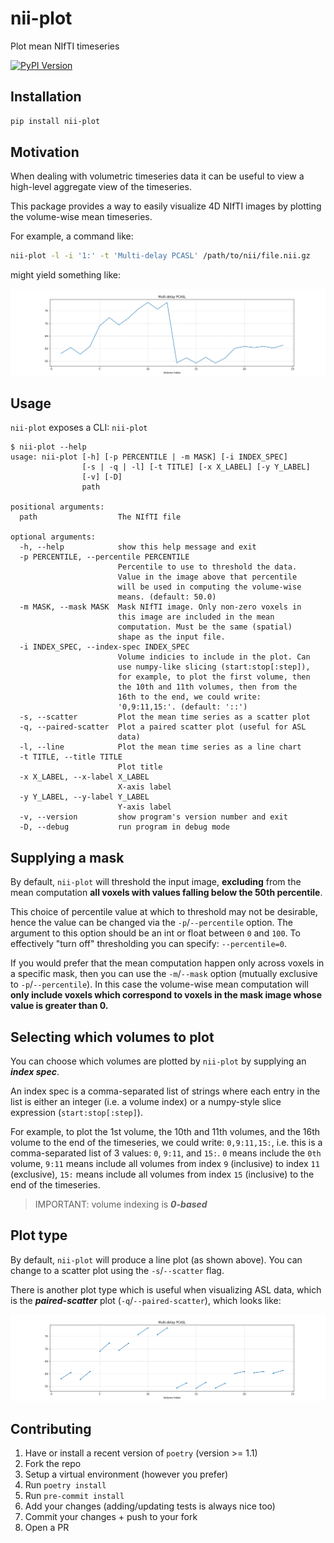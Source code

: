 # nii-plot

Plot mean NIfTI timeseries

[![PyPI Version](https://img.shields.io/pypi/v/nii-plot.svg)](https://pypi.org/project/nii-plot/)

## Installation

```bash
pip install nii-plot
```

## Motivation

When dealing with volumetric timeseries data it can be useful to view a high-level aggregate view of the timeseries.

This package provides a way to easily visualize 4D NIfTI images by plotting the volume-wise mean timeseries.

For example, a command like:

```bash
nii-plot -l -i '1:' -t 'Multi-delay PCASL' /path/to/nii/file.nii.gz
```

might yield something like:

![Line plot example](https://raw.githubusercontent.com/andrewrosss/nii-plot/main/assets/example-line.png "Line plot example")

## Usage

`nii-plot` exposes a CLI: `nii-plot`

```text
$ nii-plot --help
usage: nii-plot [-h] [-p PERCENTILE | -m MASK] [-i INDEX_SPEC]
                [-s | -q | -l] [-t TITLE] [-x X_LABEL] [-y Y_LABEL]
                [-v] [-D]
                path

positional arguments:
  path                  The NIfTI file

optional arguments:
  -h, --help            show this help message and exit
  -p PERCENTILE, --percentile PERCENTILE
                        Percentile to use to threshold the data.
                        Value in the image above that percentile
                        will be used in computing the volume-wise
                        means. (default: 50.0)
  -m MASK, --mask MASK  Mask NIfTI image. Only non-zero voxels in
                        this image are included in the mean
                        computation. Must be the same (spatial)
                        shape as the input file.
  -i INDEX_SPEC, --index-spec INDEX_SPEC
                        Volume indicies to include in the plot. Can
                        use numpy-like slicing (start:stop[:step]),
                        for example, to plot the first volume, then
                        the 10th and 11th volumes, then from the
                        16th to the end, we could write:
                        '0,9:11,15:'. (default: '::')
  -s, --scatter         Plot the mean time series as a scatter plot
  -q, --paired-scatter  Plot a paired scatter plot (useful for ASL
                        data)
  -l, --line            Plot the mean time series as a line chart
  -t TITLE, --title TITLE
                        Plot title
  -x X_LABEL, --x-label X_LABEL
                        X-axis label
  -y Y_LABEL, --y-label Y_LABEL
                        Y-axis label
  -v, --version         show program's version number and exit
  -D, --debug           run program in debug mode
```

## Supplying a mask

By default, `nii-plot` will threshold the input image, **excluding** from the mean computation **all voxels with values falling below the 50th percentile**.

This choice of percentile value at which to threshold may not be desirable, hence the value can be changed via the `-p`/`--percentile` option. The argument to this option should be an int or float between `0` and `100`. To effectively "turn off" thresholding you can specify: `--percentile=0`.

If you would prefer that the mean computation happen only across voxels in a specific mask, then you can use the `-m`/`--mask` option (mutually exclusive to `-p`/`--percentile`). In this case the volume-wise mean computation will **only include voxels which correspond to voxels in the mask image whose value is greater than 0.**

## Selecting which volumes to plot

You can choose which volumes are plotted by `nii-plot` by supplying an **_index spec_**.

An index spec is a comma-separated list of strings where each entry in the list is either an integer (i.e. a volume index) or a numpy-style slice expression (`start:stop[:step]`).

For example, to plot the 1st volume, the 10th and 11th volumes, and the 16th volume to the end of the timeseries, we could write: `0,9:11,15:`, i.e. this is a comma-separated list of 3 values: `0`, `9:11`, and `15:`. `0` means include the `0th` volume, `9:11` means include all volumes from index `9` (inclusive) to index `11` (exclusive), `15:` means include all volumes from index `15` (inclusive) to the end of the timeseries.

> IMPORTANT: volume indexing is **_0-based_**

## Plot type

By default, `nii-plot` will produce a line plot (as shown above). You can change to a scatter plot using the `-s`/`--scatter` flag.

There is another plot type which is useful when visualizing ASL data, which is the **_paired-scatter_** plot (`-q`/`--paired-scatter`), which looks like:

![Paired-scatter plot example](https://raw.githubusercontent.com/andrewrosss/nii-plot/main/assets/example-paired-scatter.png "Paired-scatter plot example")

## Contributing

1. Have or install a recent version of `poetry` (version >= 1.1)
1. Fork the repo
1. Setup a virtual environment (however you prefer)
1. Run `poetry install`
1. Run `pre-commit install`
1. Add your changes (adding/updating tests is always nice too)
1. Commit your changes + push to your fork
1. Open a PR
